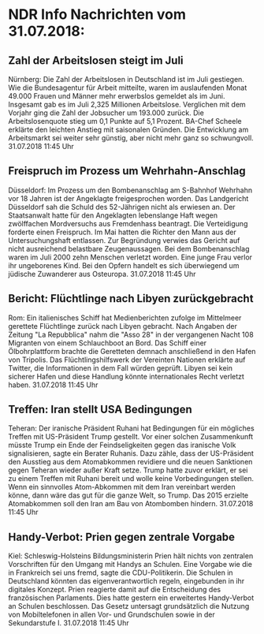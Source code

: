 # NDR Info Nachrichten vom 31.07.2018:


## Zahl der Arbeitslosen steigt im Juli
Nürnberg:          Die Zahl der Arbeitslosen in Deutschland ist im Juli gestiegen. Wie die Bundesagentur für Arbeit mitteilte, waren im auslaufenden Monat 49.000 Frauen und Männer mehr erwerbslos gemeldet als im Juni. Insgesamt gab es im Juli 2,325 Millionen Arbeitslose. Verglichen mit dem Vorjahr ging die Zahl der Jobsucher um 193.000 zurück. Die Arbeitslosenquote stieg um 0,1 Punkte auf 5,1 Prozent. BA-Chef Scheele erklärte den leichten Anstieg mit saisonalen Gründen. Die Entwicklung am Arbeitsmarkt sei weiter sehr günstig, aber nicht mehr ganz so schwungvoll. 31.07.2018 11:45 Uhr 

## Freispruch im Prozess um Wehrhahn-Anschlag
Düsseldorf: Im Prozess um den Bombenanschlag am S-Bahnhof Wehrhahn vor 18 Jahren ist der Angeklagte freigesprochen worden. Das Landgericht Düsseldorf sah die Schuld des 52-Jährigen nicht als erwiesen an. Der Staatsanwalt hatte für den Angeklagten lebenslange Haft wegen zwölffachen Mordversuchs aus Fremdenhass beantragt. Die Verteidigung forderte einen Freispruch. Im Mai hatten die Richter den Mann aus der Untersuchungshaft entlassen. Zur Begründung verwies das Gericht auf nicht ausreichend belastbare Zeugenaussagen. Bei dem Bombenanschlag waren im Juli 2000 zehn Menschen verletzt worden. Eine junge Frau verlor ihr ungeborenes Kind. Bei den Opfern handelt es sich überwiegend um jüdische Zuwanderer aus Osteuropa. 31.07.2018 11:45 Uhr 

## Bericht: Flüchtlinge nach Libyen zurückgebracht
Rom: Ein italienisches Schiff hat Medienberichten zufolge im Mittelmeer gerettete Flüchtlinge zurück nach Libyen gebracht. Nach Angaben der Zeitung "La Repubblica" nahm die "Asso 28" in der vergangenen Nacht 108 Migranten von einem Schlauchboot an Bord. Das Schiff einer Ölbohrplattform brachte die Geretteten demnach anschließend in den Hafen von Tripolis. Das Flüchtlingshilfswerk der Vereinten Nationen erklärte auf Twitter, die Informationen in dem Fall würden geprüft. Libyen sei kein sicherer Hafen und diese Handlung könnte internationales Recht verletzt haben. 31.07.2018 11:45 Uhr 

## Treffen: Iran stellt USA Bedingungen
Teheran: Der iranische Präsident Ruhani hat Bedingungen für ein mögliches Treffen mit US-Präsident Trump gestellt. Vor einer solchen Zusammenkunft müsste Trump ein Ende der Feindseligkeiten gegen das iranische Volk signalisieren, sagte ein Berater Ruhanis. Dazu zähle, dass der US-Präsident den Ausstieg aus dem Atomabkommen revidiere und die neuen Sanktionen gegen Teheran wieder außer Kraft setze. Trump hatte zuvor erklärt, er sei zu einem Treffen mit Ruhani bereit und wolle keine Vorbedingungen stellen. Wenn ein sinnvolles Atom-Abkommen mit dem Iran vereinbart werden könne, dann wäre das gut für die ganze Welt, so Trump. Das 2015 erzielte Atomabkommen soll den Iran am Bau von Atombomben hindern. 31.07.2018 11:45 Uhr 

## Handy-Verbot: Prien gegen zentrale Vorgabe
Kiel:     Schleswig-Holsteins Bildungsministerin Prien hält nichts von zentralen Vorschriften für den Umgang mit Handys an Schulen. Eine Vorgabe wie die in Frankreich sei uns fremd, sagte die CDU-Politikerin. Die Schulen in Deutschland könnten das eigenverantwortlich regeln, eingebunden in ihr digitales Konzept. Prien reagierte damit auf die Entscheidung des französischen Parlaments. Dies hatte gestern ein erweitertes Handy-Verbot an Schulen beschlossen. Das Gesetz untersagt grundsätzlich die Nutzung von Mobiltelefonen in allen Vor- und Grundschulen sowie in der Sekundarstufe I. 31.07.2018 11:45 Uhr 
